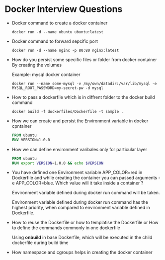 # Docker Interview Questions

* Docker command to create a docker container
  ```
  docker run -d --name ubuntu ubuntu:latest
  ```
* Docker command to forward sepcific port
  ```
  docker run -d --name nginx -p 80:80 nginx:latest
  ```
* How do you persist some specific files or folder from docker container
  By creating the volumes

  Example: mysql docker container
  ```
  docker run --name some-mysql -v /my/own/datadir:/var/lib/mysql -e MYSQL_ROOT_PASSWORD=my-secret-pw -d mysql
  ```
* How to pass a dockerfile which is in diffrent folder to the docker build command
  ```
  docker build -f dockerfiles/Dockerfile -t sample .
  ```

* How we can create and persist the Environment variable in docker cpntainer
  ```Dockerfile
  FROM ubuntu
  ENV VERSION=1.0.0
  ```

* How we can define environment varibales only for particular layer
  ```Dockerfile
  FROM ubuntu
  RUN export VERSION=1.0.0 && echo $VERSION
  ```

* You have defined one Environment variable APP_COLOR=red in Dockerfile and while creating the container you can passed arguments -e APP_COLOR=blue. Which value will it take inside a container ?

  Environment variable defined during docker run command will be taken.

  Environment variable defined during docker run command has the highest priority, when compared to environment variable defined in Dockerfile.

* How to reuse the Dockerfile or how to templatise the Dockerfile or How to define the commands commonly in one dockerfile
  
  Using **onbuild** in base Dockerfile, which will be executed in the child dockerfile during build time

* How namespace and cgroups helps in creating the docker container

